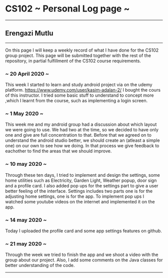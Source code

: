 # CS102 ~ Personal Log page ~
****
## Erengazi Mutlu
****

On this page I will keep a weekly record of what I have done for the CS102 group project. This page will be submitted together with the rest of the repository, in partial fulfillment of the CS102 course requirements.

### ~ 20 April 2020 ~
This week I started to learn and study android project via on the udemy platform. https://www.udemy.com/user/kasim-adalan-2/ I bought the cours of this instructor. I tried some basic stuff to understand to concept more ,which I learnt from the course, such as implementing a login screen.

### ~ 1 May 2020 ~
This week me and my android group had a discussion about which layout we were going to use. We had two at the time, so we decided to have only one and give are full concentration to that. Before that we agreed on to understand the android studio better, we should create an (atleast a simple one) on our own to see how we doing. In that process we give feedback to eachother to find the areas that we should improve.    
### ~ 10 may 2020 ~ 
Through these ten days, I tried to implement and design the settings, some home utilities such as Electricity, Garden Light, Weather popup, door sign and a profile card. I also added pop ups for the settings part to give a user better feeling of the interface. Settings includes two parts one is for the adjusting home settings, one is for the app. To implement pop ups I watched some youtube videos on the internet and implemented it on the app.
### ~ 14 may 2020 ~ 
Today I uploaded the profile card and some app settings features on github. 
### ~ 21 may 2020 ~ 
Through the week we tried to finish the app and we shoot a video with the group about our project. Also, I add some comments on the Java classes for better understanding of the code.

****